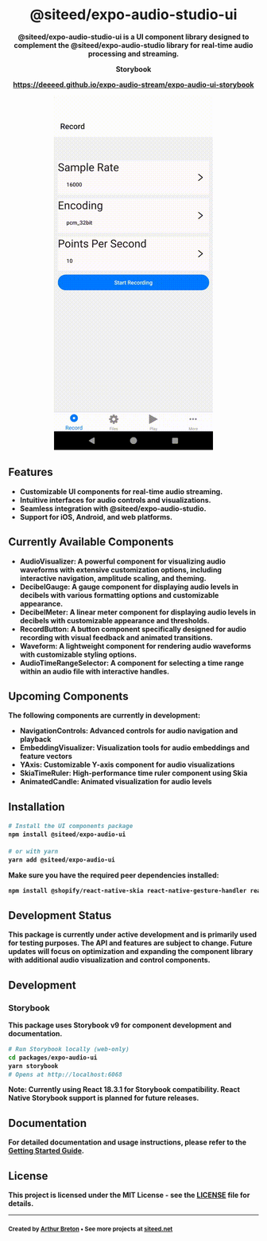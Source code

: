 <div align="center">
  <h1 align="center">
    @siteed/expo-audio-studio-ui
  </h1>
  <p>
  <strong>@siteed/expo-audio-studio-ui<strong> is a UI component library designed to complement the @siteed/expo-audio-studio library for real-time audio processing and streaming.
  </p>
  <div align="center">
    <b>Storybook</b>
    <p><a href="https://deeeed.github.io/expo-audio-stream/expo-audio-ui-storybook">https://deeeed.github.io/expo-audio-stream/expo-audio-ui-storybook</a></p>
  </div>
  <a href="https://deeeed.github.io/expo-audio-stream/playground/">
    <img src="../../docs/demo.gif" alt="Screenshot Playground">
  </a>
</div>

## Features

- Customizable UI components for real-time audio streaming.
- Intuitive interfaces for audio controls and visualizations.
- Seamless integration with @siteed/expo-audio-studio.
- Support for iOS, Android, and web platforms.

## Currently Available Components

- **AudioVisualizer**: A powerful component for visualizing audio waveforms with extensive customization options, including interactive navigation, amplitude scaling, and theming.
- **DecibelGauge**: A gauge component for displaying audio levels in decibels with various formatting options and customizable appearance.
- **DecibelMeter**: A linear meter component for displaying audio levels in decibels with customizable appearance and thresholds.
- **RecordButton**: A button component specifically designed for audio recording with visual feedback and animated transitions.
- **Waveform**: A lightweight component for rendering audio waveforms with customizable styling options.
- **AudioTimeRangeSelector**: A component for selecting a time range within an audio file with interactive handles.

## Upcoming Components

The following components are currently in development:

- **NavigationControls**: Advanced controls for audio navigation and playback
- **EmbeddingVisualizer**: Visualization tools for audio embeddings and feature vectors
- **YAxis**: Customizable Y-axis component for audio visualizations
- **SkiaTimeRuler**: High-performance time ruler component using Skia
- **AnimatedCandle**: Animated visualization for audio levels

## Installation

```bash
# Install the UI components package
npm install @siteed/expo-audio-ui

# or with yarn
yarn add @siteed/expo-audio-ui
```

Make sure you have the required peer dependencies installed:

```bash
npm install @shopify/react-native-skia react-native-gesture-handler react-native-reanimated
```

## Development Status

This package is currently under active development and is primarily used for testing purposes. The API and features are subject to change. Future updates will focus on optimization and expanding the component library with additional audio visualization and control components.

## Development

### Storybook

This package uses Storybook v9 for component development and documentation.

```bash
# Run Storybook locally (web-only)
cd packages/expo-audio-ui
yarn storybook
# Opens at http://localhost:6068
```

**Note**: Currently using React 18.3.1 for Storybook compatibility. React Native Storybook support is planned for future releases.

## Documentation

For detailed documentation and usage instructions, please refer to the [Getting Started Guide](https://deeeed.github.io/expo-audio-stream/docs/).

## License

This project is licensed under the MIT License - see the [LICENSE](LICENSE) file for details.

---
<sub>Created by [Arthur Breton](https://siteed.net) • See more projects at [siteed.net](https://siteed.net)</sub>
